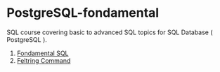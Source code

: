 # PostgreSQL-fondamental
SQL course covering basic to advanced SQL topics for SQL Database ( PostgreSQL ).

1. [Fondamental SQL](./sqlFondamental.md)
2. [Feltring Command]()
